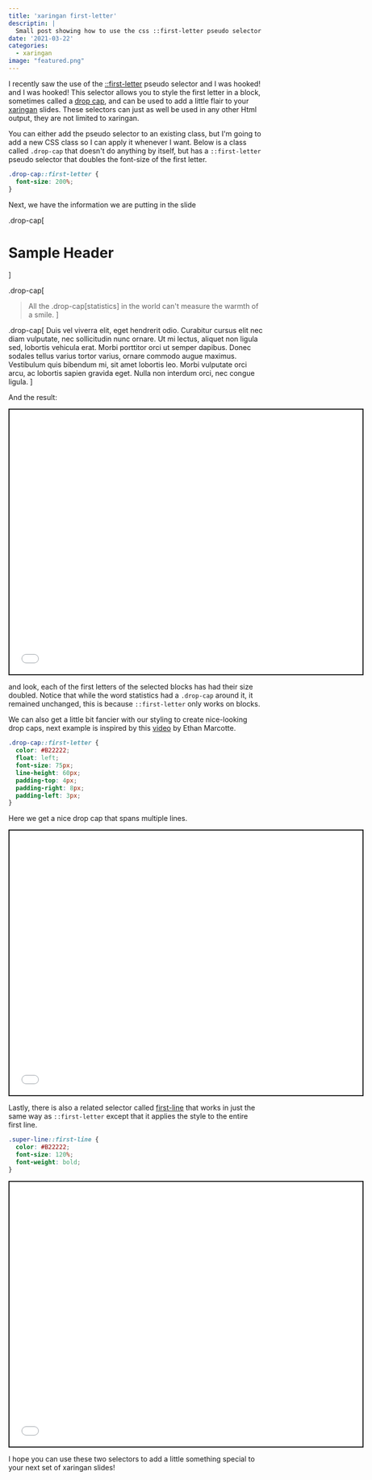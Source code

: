 ```yaml
---
title: 'xaringan first-letter'
descriptin: |
  Small post showing how to use the css ::first-letter pseudo selector to create more interesting slides.
date: '2021-03-22'
categories:
  - xaringan
image: "featured.png"
---
```




I recently saw the use of the  [::first-letter](https://css-tricks.com/almanac/selectors/f/first-letter/) pseudo selector and I was hooked! and I was hooked! This selector allows you to style the first letter in a block, sometimes called a [drop cap](https://en.wikipedia.org/wiki/Initial), and can be used to add a little flair to your [xaringan](https://github.com/yihui/xaringan) slides. These selectors can just as well be used in any other Html output, they are not limited to xaringan.

You can either add the pseudo selector to an existing class, but I'm going to add a new CSS class so I can apply it whenever I want. Below is a class called `.drop-cap` that doesn't do anything by itself, but has a `::first-letter` pseudo selector that doubles the font-size of the first letter.


```css
.drop-cap::first-letter {
  font-size: 200%;
}
```


<style type="text/css">
.drop-cap::first-letter {
  font-size: 200%;
}
</style>

Next, we have the information we are putting in the slide

.drop-cap[
# Sample Header
]

.drop-cap[
> All the .drop-cap[statistics] in the world can't measure the warmth of a smile.
]

.drop-cap[
Duis vel viverra elit, eget hendrerit odio. Curabitur cursus elit nec diam vulputate, nec sollicitudin nunc ornare. Ut mi lectus, aliquet non ligula sed, lobortis vehicula erat. Morbi porttitor orci ut semper dapibus. Donec sodales tellus varius tortor varius, ornare commodo augue maximus. Vestibulum quis bibendum mi, sit amet lobortis leo. Morbi vulputate orci arcu, ac lobortis sapien gravida eget. Nulla non interdum orci, nec congue ligula.
]

And the result:

<div class="iframe-container iframe-slides"><iframe src="_first-letter.html" width="700px" height="525px" style="border:2px solid currentColor;" data-external=1></iframe></div>

and look, each of the first letters of the selected blocks has had their size doubled. Notice that while the word statistics had a `.drop-cap` around it, it remained unchanged, this is because `::first-letter` only works on blocks.

We can also get a little bit fancier with our styling to create nice-looking drop caps, next example is inspired by this [video](https://thegymnasium.com/take5/creating-beautiful-and-accessible-drop-caps) by Ethan Marcotte.


```css
.drop-cap::first-letter {
  color: #B22222;
  float: left;
  font-size: 75px;
  line-height: 60px;
  padding-top: 4px;
  padding-right: 8px;
  padding-left: 3px;
}
```


<style type="text/css">
.drop-cap::first-letter {
  color: #B22222;
  float: left;
  font-size: 75px;
  line-height: 60px;
  padding-top: 4px;
  padding-right: 8px;
  padding-left: 3px;
}
</style>

Here we get a nice drop cap that spans multiple lines.

<div class="iframe-container iframe-slides"><iframe src="_fancy-first-letter.html" width="700px" height="525px" style="border:2px solid currentColor;" data-external=1></iframe></div>

Lastly, there is also a related selector called [first-line](https://www.w3schools.com/cssref/sel_firstline.asp) that works in just the same way as `::first-letter` except that it applies the style to the entire first line.


```css
.super-line::first-line {
  color: #B22222;
  font-size: 120%;
  font-weight: bold;
}
```


<style type="text/css">
.super-line::first-line {
  color: #B22222;
  font-size: 120%;
  font-weight: bold;
}
</style>

<div class="iframe-container iframe-slides"><iframe src="_first-line.html" width="700px" height="525px" style="border:2px solid currentColor;" data-external=1></iframe></div>

I hope you can use these two selectors to add a little something special to your next set of xaringan slides!
